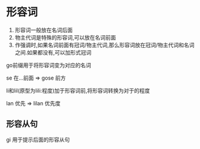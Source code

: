 # 形容词


1. 形容词一般放在名词后面
2. 物主代词是特殊的形容词,可以放在名词前面
3. 作强调时,如果名词前面有冠词/物主代词,那么形容词放在冠词/物主代词和名词之间.如果都没有,可以加形式冠词


go前缀用于将形容词变为对应的名词

se 在...前面 => gose 前方

li和lil(原型为lili:程度)加于形容词前,将形容词转换为对于的程度

lan 优先 => lilan 优先度

## 形容从句

gi 用于提示后面的形容从句
